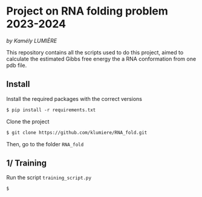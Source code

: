 # Project on RNA folding problem 2023-2024

_by Kamély LUMIÈRE_

This repository contains all the scripts  used to do this project, aimed to calculate the estimated Gibbs free energy the a RNA conformation from one pdb file. 


## Install


Install the required packages with the correct versions
```markdown
$ pip install -r requirements.txt
```

Clone the project 
```markdown
$ git clone https://github.com/klumiere/RNA_fold.git
```

Then, go to the folder `RNA_fold`

## 1/ Training

Run the script `training_script.py`
```markdown
$ 
```


